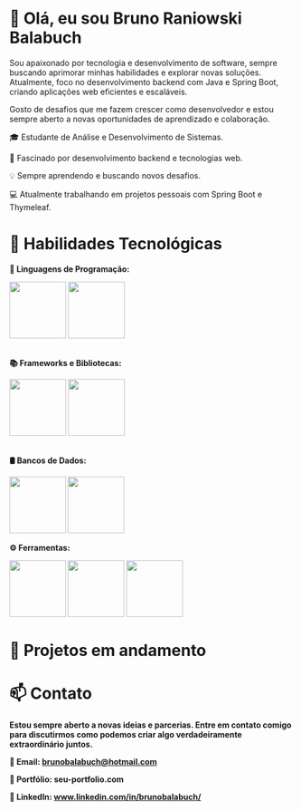 # 👋 Olá, eu sou Bruno Raniowski Balabuch

Sou apaixonado por tecnologia e desenvolvimento de software, sempre buscando aprimorar minhas habilidades e explorar novas soluções. Atualmente, foco no desenvolvimento backend com Java e Spring Boot, criando aplicações web eficientes e escaláveis.

Gosto de desafios que me fazem crescer como desenvolvedor e estou sempre aberto a novas oportunidades de aprendizado e colaboração.

🎓 Estudante de Análise e Desenvolvimento de Sistemas.

🚀 Fascinado por desenvolvimento backend e tecnologias web.

💡 Sempre aprendendo e buscando novos desafios.

💻 Atualmente trabalhando em projetos pessoais com Spring Boot e Thymeleaf.

# 🔧 Habilidades Tecnológicas

<b>📄 Linguagens de Programação:</b>

<div display="inline">
    <img width="100" height="100" src="https://cdn.jsdelivr.net/gh/devicons/devicon@latest/icons/java/java-original-wordmark.svg" />
    <img width="100" height="100" src="https://cdn.jsdelivr.net/gh/devicons/devicon@latest/icons/javascript/javascript-original.svg" />
</div>

<br>

<b>📚 Frameworks e Bibliotecas:</b>

<div display="inline">
    <img width="100" height="100" src="https://cdn.jsdelivr.net/gh/devicons/devicon@latest/icons/spring/spring-original-wordmark.svg" />
    <img width="100" height="100" src="https://cdn.jsdelivr.net/gh/devicons/devicon@latest/icons/react/react-original.svg" />       
</div>    

<br>

 <b>🛢️ Bancos de Dados:
 
<div display="inline">
    <img width="100" height="100" src="https://cdn.jsdelivr.net/gh/devicons/devicon@latest/icons/mysql/mysql-original-wordmark.svg" />
    <img width="100" height="100" src="https://cdn.jsdelivr.net/gh/devicons/devicon@latest/icons/postgresql/postgresql-plain-wordmark.svg" />  
</div>

<b>⚙️ Ferramentas:

<div display="inline">
    <img width="100" height="100" src="https://cdn.jsdelivr.net/gh/devicons/devicon@latest/icons/intellij/intellij-original.svg" />
    <img width="100" height="100" src="https://cdn.jsdelivr.net/gh/devicons/devicon@latest/icons/vscode/vscode-original.svg" />
    <img width="100" height="100" src="https://cdn.jsdelivr.net/gh/devicons/devicon@latest/icons/git/git-plain-wordmark.svg" />
</div>
          

# 🔭 Projetos em andamento
<!-- *Sistema de Cadastro de Usuários* | [Repositório](https://github.com/seu-usuario/sistema-cadastro)
- Outros projetos legais..-->

# 📫 Contato
Estou sempre aberto a novas ideias e parcerias. Entre em contato comigo para discutirmos como podemos criar algo verdadeiramente extraordinário juntos. 

📩 Email: brunobalabuch@hotmail.com

📌 Portfólio: seu-portfolio.com

💼 LinkedIn: www.linkedin.com/in/brunobalabuch/
